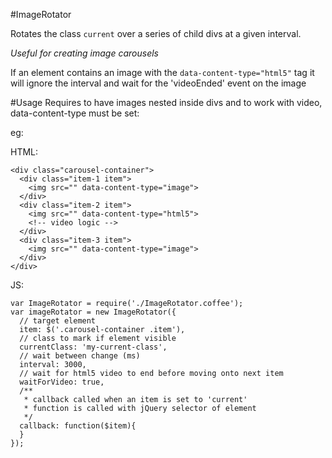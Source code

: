 #ImageRotator

Rotates the class `current` over a series of child divs
at a given interval.

*Useful for creating image carousels*

If an element contains an image with the `data-content-type="html5"` tag
it will ignore the interval and wait for the 'videoEnded' event on the image


#Usage
Requires to have images nested inside divs and
to work with video, data-content-type must be set:

eg:

HTML:

    <div class="carousel-container">
      <div class="item-1 item">
        <img src="" data-content-type="image">
      </div>
      <div class="item-2 item">
        <img src="" data-content-type="html5">
        <!-- video logic -->
      </div>
      <div class="item-3 item">
        <img src="" data-content-type="image">
      </div>
    </div>

JS:

    var ImageRotator = require('./ImageRotator.coffee');
    var imageRotator = new ImageRotator({
      // target element
      item: $('.carousel-container .item'),
      // class to mark if element visible
      currentClass: 'my-current-class',
      // wait between change (ms)
      interval: 3000,
      // wait for html5 video to end before moving onto next item
      waitForVideo: true,
      /**
       * callback called when an item is set to 'current'
       * function is called with jQuery selector of element
       */
      callback: function($item){
      }
    });

